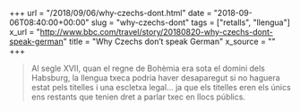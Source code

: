 +++
url = "/2018/09/06/why-czechs-dont.html"
date = "2018-09-06T08:40:00+00:00"
slug = "why-czechs-dont"
tags = ["retalls", "llengua"]
x_url = "http://www.bbc.com/travel/story/20180820-why-czechs-dont-speak-german"
title = "Why Czechs don’t speak German"
x_source = ""
+++


> Al segle XVII, quan el regne de Bohèmia era sota el domini dels Habsburg, la llengua txeca podria haver desaparegut si no haguera estat pels titelles i una escletxa legal… ja que els titelles eren els únics ens restants que tenien dret a parlar txec en llocs públics.
